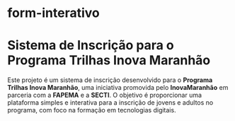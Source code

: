 # form-interativo
# Sistema de Inscrição para o Programa Trilhas Inova Maranhão

Este projeto é um sistema de inscrição desenvolvido para o **Programa Trilhas Inova Maranhão**, uma iniciativa promovida pelo **InovaMaranhão**
em parceria com a **FAPEMA** e a **SECTI**. O objetivo é proporcionar uma plataforma simples e interativa para a inscrição de jovens e adultos no
programa, com foco na formação em tecnologias digitais.
